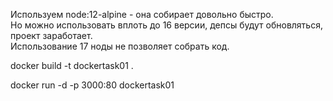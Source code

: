Используем node:12-alpine - она  собирает довольно быстро.   
Но можно использовать вплоть до 16 версии, депсы будут обновляться, проект заработает.  
Использование 17 ноды не позволяет собрать код.  
  
docker build -t dockertask01  .  
  
docker run -d -p 3000:80 dockertask01  
